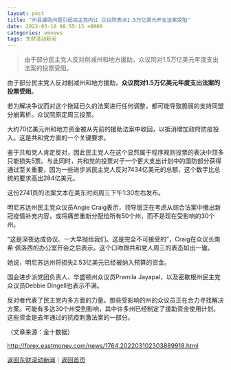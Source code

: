 ```yaml
---
layout: post
title: "州县援助问题引起民主党内讧 众议院表决1.5万亿美元开支法案受阻"
date: 2022-03-10 08:55:13 +0800
categories: emnews
tags: 东财滚动新闻
---
```

> 由于部分民主党人反对削减州和地方援助，众议院对1.5万亿美元年度支出法案的投票受阻。

<p>由于部分民主党人反对削减州和地方援助，<strong>众议院对1.5万亿美元年度支出法案的投票受阻</strong>。</p>
 <p>若为解决争议而对这个拖延已久的法案进行任何调整，都可能导致脆弱的支持同盟分崩离析。众议院原定周三投票。</p>
 <p>大约70亿美元州和地方资金被从先前的援助法案中收回，以抵消增加政府防疫投入。这是共和党方面的一个关键要求。</p>
 <p>鉴于共和党人肯定反对，因此民主党人在这个显然属于程序规则投票的表决中顶多只能损失5票。与此同时，共和党的投票对于一个更大支出计划中的国防部分获得通过至关重要，因为一些进步派民主党人反对7434亿美元的总额，这个数字比总统的要求高出284亿美元。</p>
 <p>这份2741页的法案文本在美东时间周三下午1:30左右发布。</p>
 <p>明尼苏达州民主党众议员Angie Craig表示，领导层正在考虑从综合法案中撤出新冠疫情补充内容，或将痛苦重新分配给所有50个州，而不是现在受影响的30个州。</p>
 <p>“这是深夜达成协议、一大早抛给我们。这是完全不可接受的”，Craig在众议长南希·佩洛西的办公室开会之后表示。这个口吻跟共和党人周三的表态如出一辙。</p>
 <p>她说，明尼苏达州将损失2.53亿美元已经被纳入预算的资金。</p>
 <p>国会进步派党团负责人、华盛顿州众议员Pramila Jayapal，以及密歇根州民主党众议员Debbie Dingell也表示不满。</p>
 <p>反对者代表了民主党内多方面的力量。那些受影响的州的众议员正在合力寻找解决方案。可能有多达30个州受到影响，其中许多州已经制定了援助资金使用计划。这些资金是去年通过的抗疫刺激法案的一部分。</p><p class="em_media">（文章来源：金十数据）</p>

<http://forex.eastmoney.com/news/1764,202203102303889918.html>

[返回东财滚动新闻](//finews.withounder.com/emnews/)｜[返回首页](//finews.withounder.com/)